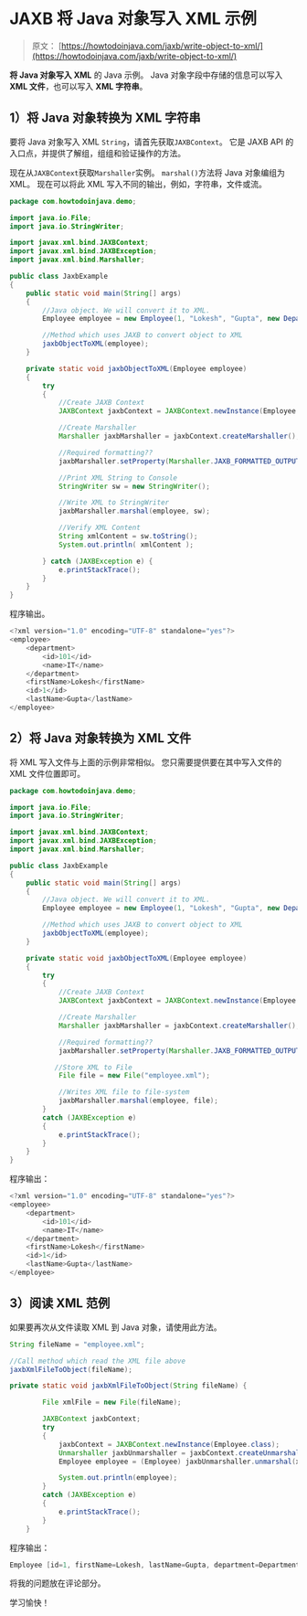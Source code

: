 # JAXB 将 Java 对象写入 XML 示例

> 原文： [https://howtodoinjava.com/jaxb/write-object-to-xml/](https://howtodoinjava.com/jaxb/write-object-to-xml/)

**将 Java 对象写入 XML** 的 Java 示例。 Java 对象字段中存储的信息可以写入 **XML 文件**，也可以写入 **XML 字符串**。

## 1）将 Java 对象转换为 XML 字符串

要将 Java 对象写入 XML `String`，请首先获取`JAXBContext`。 它是 JAXB API 的入口点，并提供了解组，组组和验证操作的方法。

现在从`JAXBContext`获取`Marshaller`实例。 `marshal()`方法将 Java 对象编组为 XML。 现在可以将此 XML 写入不同的输出，例如，字符串，文件或流。

```java
package com.howtodoinjava.demo;

import java.io.File;
import java.io.StringWriter;

import javax.xml.bind.JAXBContext;
import javax.xml.bind.JAXBException;
import javax.xml.bind.Marshaller;

public class JaxbExample 
{
	public static void main(String[] args) 
	{
		//Java object. We will convert it to XML.
		Employee employee = new Employee(1, "Lokesh", "Gupta", new Department(101, "IT"));

		//Method which uses JAXB to convert object to XML
		jaxbObjectToXML(employee);
	}

	private static void jaxbObjectToXML(Employee employee) 
	{
	    try 
	    {
	    	//Create JAXB Context
	        JAXBContext jaxbContext = JAXBContext.newInstance(Employee.class);

	        //Create Marshaller
	        Marshaller jaxbMarshaller = jaxbContext.createMarshaller();

	        //Required formatting??
	        jaxbMarshaller.setProperty(Marshaller.JAXB_FORMATTED_OUTPUT, Boolean.TRUE);

	        //Print XML String to Console
	        StringWriter sw = new StringWriter();

	        //Write XML to StringWriter
	        jaxbMarshaller.marshal(employee, sw);

	        //Verify XML Content
	        String xmlContent = sw.toString();
	        System.out.println( xmlContent );

	    } catch (JAXBException e) {
	        e.printStackTrace();
	    }
	}
}

```

程序输出。

```java
<?xml version="1.0" encoding="UTF-8" standalone="yes"?>
<employee>
    <department>
        <id>101</id>
        <name>IT</name>
    </department>
    <firstName>Lokesh</firstName>
    <id>1</id>
    <lastName>Gupta</lastName>
</employee>

```

## 2）将 Java 对象转换为 XML 文件

将 XML 写入文件与上面的示例非常相似。 您只需要提供要在其中写入文件的 XML 文件位置即可。

```java
package com.howtodoinjava.demo;

import java.io.File;
import java.io.StringWriter;

import javax.xml.bind.JAXBContext;
import javax.xml.bind.JAXBException;
import javax.xml.bind.Marshaller;

public class JaxbExample 
{
	public static void main(String[] args) 
	{
		//Java object. We will convert it to XML.
		Employee employee = new Employee(1, "Lokesh", "Gupta", new Department(101, "IT"));

		//Method which uses JAXB to convert object to XML
		jaxbObjectToXML(employee);
	}

	private static void jaxbObjectToXML(Employee employee) 
	{
	    try 
	    {
	    	//Create JAXB Context
	        JAXBContext jaxbContext = JAXBContext.newInstance(Employee.class);

	        //Create Marshaller
	        Marshaller jaxbMarshaller = jaxbContext.createMarshaller();

	        //Required formatting??
	        jaxbMarshaller.setProperty(Marshaller.JAXB_FORMATTED_OUTPUT, Boolean.TRUE);

	       //Store XML to File
	        File file = new File("employee.xml");

	        //Writes XML file to file-system
	        jaxbMarshaller.marshal(employee, file);	
	    } 
	    catch (JAXBException e) 
	    {
	        e.printStackTrace();
	    }
	}
}

```

程序输出：

```java
<?xml version="1.0" encoding="UTF-8" standalone="yes"?>
<employee>
    <department>
        <id>101</id>
        <name>IT</name>
    </department>
    <firstName>Lokesh</firstName>
    <id>1</id>
    <lastName>Gupta</lastName>
</employee>

```

## 3）阅读 XML 范例

如果要再次从文件读取 XML 到 Java 对象，请使用此方法。

```java
String fileName = "employee.xml";

//Call method which read the XML file above
jaxbXmlFileToObject(fileName);

private static void jaxbXmlFileToObject(String fileName) {

		File xmlFile = new File(fileName);

		JAXBContext jaxbContext;
		try 
		{
			jaxbContext = JAXBContext.newInstance(Employee.class);
			Unmarshaller jaxbUnmarshaller = jaxbContext.createUnmarshaller();
			Employee employee = (Employee) jaxbUnmarshaller.unmarshal(xmlFile);

			System.out.println(employee);
		}
		catch (JAXBException e) 
		{
			e.printStackTrace();
		}
	}

```

程序输出：

```java
Employee [id=1, firstName=Lokesh, lastName=Gupta, department=Department [id=101, name=IT]]

```

将我的问题放在评论部分。

学习愉快！